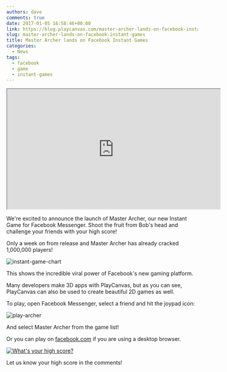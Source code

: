 ```yaml
---
authors: dave
comments: true
date: 2017-01-05 16:58:46+00:00
link: https://blog.playcanvas.com/master-archer-lands-on-facebook-instant-games/
slug: master-archer-lands-on-facebook-instant-games
title: Master Archer lands on Facebook Instant Games
categories:
  - News
tags:
  - facebook
  - game
  - instant-games
---
```


<div className="iframe-container">
    <iframe loading="lazy" width="560" height="315" src="https://www.youtube.com/embed/uxFMr_XekPY" title="YouTube video player" allow="accelerometer; autoplay; clipboard-write; encrypted-media; gyroscope; picture-in-picture" allowfullscreen></iframe>
</div>

We're excited to announce the launch of Master Archer, our new Instant Game for Facebook Messenger. Shoot the fruit from Bob's head and challenge your friends with your high score!

Only a week on from release and Master Archer has already cracked 1,000,000 players!

![instant-game-chart](/img/instant-game-chart.png)

This shows the incredible viral power of Facebook's new gaming platform.

Many developers make 3D apps with PlayCanvas, but as you can see, PlayCanvas can also be used to create beautiful 2D games as well.

To play, open Facebook Messenger, select a friend and hit the joypad icon:

![play-archer](/img/play-archer.png)

And select Master Archer from the game list!

Or you can play on [facebook.com](https://www.facebook.com/Master-Archer-370044956688583/) if you are using a desktop browser.

[![What's your high score?](/img/master-archer-score.jpg)](https://www.facebook.com/Master-Archer-370044956688583/)

Let us know your high score in the comments!
